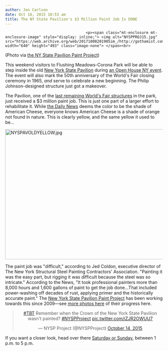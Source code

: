 ```yaml
---
author: Jen Carlson
date: Oct 16, 2015 10:53 am
title: The NY State Pavilion's $3 Million Paint Job Is DONE
---
```


	
										<p><span class="mt-enclosure mt-enclosure-image" style="display: inline;"> <img alt="NYSPPROJ15.jpg" src="https://web.archive.org/web/20171008201905im_/http://gothamist.com/attachments/arts_jen/NYSPPROJ15.jpg" width="640" height="493" class="image-none"> </span><br>
<span class="photo_caption">(Photo via <a href="https://web.archive.org/web/20171008201905/http://nyspproject.com/">the NY State Pavilion Paint Project</a>)</span></p>

<p>This weekend visitors to Flushing Meadows-Corona Park will be able to step inside the old <a href="https://web.archive.org/web/20171008201905/http://gothamist.com/tags/NewYorkStatePavilion">New York State Pavilion</a> during <a href="https://web.archive.org/web/20171008201905/http://gothamist.com/2015/10/06/2015_open_house_new_york_locations.php">an Open House NY event</a>. The event will also mark the 50th anniversary of the World&apos;s Fair closing ceremony in 1965, <em>and</em> serve to celebrate a new beginning. The Philip Johnson-designed structure just got a makeover.</p>

<p>The Pavilion, one of the <a href="https://web.archive.org/web/20171008201905/http://www.preservationnation.org/magazine/2013/fall/state-of-the-fairs-worlds-fair.html#.Uktspj_NnIk?referrer=http://nyspproject.com/">last remaining World&apos;s Fair structures</a> in the park, just received a $3 million paint job. This is just one part of a larger effort to rehabilitate it. While <a href="https://web.archive.org/web/20171008201905/http://www.nydailynews.com/new-york/queens/new-york-state-pavilion-american-cheese-yellow-article-1.2399695">the Daily News</a> deems the color to be the shade of American Cheese, everyone knows American Cheese is a shade of orange not found in nature. This is clearly yellow, and the same yellow it used to be...</p>

<p><span class="mt-enclosure mt-enclosure-image" style="display: inline;"> <img alt="NYSPAVOLDYELLOW.jpg" src="https://web.archive.org/web/20171008201905im_/http://gothamist.com/attachments/arts_jen/NYSPAVOLDYELLOW.jpg" width="640" height="416" class="image-none"> </span></p>

<p>The paint job was &quot;difficult,&quot; according to Jed Coldon, executive director of The New York Structural Steel Painting Contractors&apos; Association. &quot;Painting it was the easy part, but rigging it was difficult because the steel was so intricate.&quot; According to the News, &quot;It took professional painters more than 8,000 hours and 1,600 gallons of paint to get the job done...That included power-washing off decades of rust, applying primer and the historically accurate paint.&quot; The <a href="https://web.archive.org/web/20171008201905/https://www.facebook.com/nyspproject">New York State Pavilion Paint Project</a> has been working towards this since 2009&#x2014;see <a href="https://web.archive.org/web/20171008201905/http://nyspproject.com/NYSPcrown4.htm">more photos here</a> of their progress here.</p>

<center><blockquote class="twitter-tweet" lang="en"><p lang="en" dir="ltr"><a href="https://web.archive.org/web/20171008201905/https://twitter.com/hashtag/TBT?src=hash">#TBT</a> Remember when the Crown of the New York State Pavilion wasn&apos;t painted? <a href="https://web.archive.org/web/20171008201905/https://twitter.com/hashtag/NYSPProject?src=hash">#NYSPProject</a> <a href="https://web.archive.org/web/20171008201905/http://t.co/iZJR2OWUU7">pic.twitter.com/iZJR2OWUU7</a></p>&#x2014; NYSP Project (@NYSPProject) <a href="https://web.archive.org/web/20171008201905/https://twitter.com/NYSPProject/status/654396794999324673">October 14, 2015</a></blockquote>
<script async src="//web.archive.org/web/20171008201905js_/http://platform.twitter.com/widgets.js" charset="utf-8"></script></center>

<p>If you want a closer look, head over there <a href="https://web.archive.org/web/20171008201905/http://nyspproject.com/OHNY2015.htm">Saturday or Sunday</a>, between 1 p.m. to 5 p.m.</p>					
										
									
				
